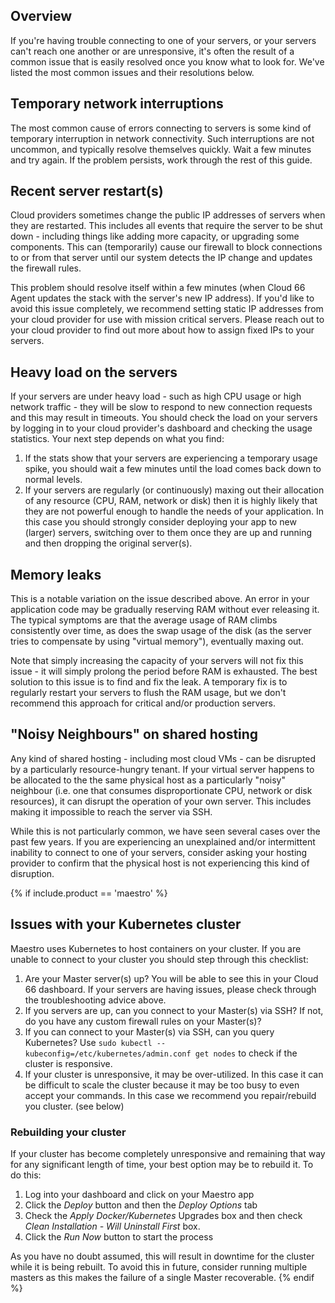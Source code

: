 ## Overview

If you're having trouble connecting to one of your servers, or your servers can't reach one another or are unresponsive, it's often the result of a common issue that is easily resolved once you know what to look for. We've listed the most common issues and their resolutions below.

## Temporary network interruptions

The most common cause of errors connecting to servers is some kind of temporary interruption in network connectivity. Such interruptions are not uncommon, and typically resolve themselves quickly. Wait a few minutes and try again. If the problem persists, work through the rest of this guide.

## Recent server restart(s)

Cloud providers sometimes change the public IP addresses of servers when they are restarted. This includes all events that require the server to be shut down - including things like adding more capacity, or upgrading some components. This can (temporarily) cause our firewall to block connections to or from that server until our system detects the IP change and updates the firewall rules. 

This problem should resolve itself within a few minutes (when Cloud 66 Agent updates the stack with the server's new IP address). If you'd like to avoid this issue completely, we recommend setting static IP addresses from your cloud provider for use with mission critical servers. Please reach out to your cloud provider to find out more about how to assign fixed IPs to your servers.

## Heavy load on the servers

If your servers are under heavy load - such as high CPU usage or high network traffic - they will be slow to respond to new connection requests and this may result in timeouts. You should check the load on your servers by logging in to your cloud provider's dashboard and checking the usage statistics. Your next step depends on what you find:

1. If the stats show that your servers are experiencing a temporary usage spike, you should wait a few minutes until the load comes back down to normal levels.
2. If your servers are regularly (or continuously) maxing out their allocation of any resource (CPU, RAM, network or disk) then it is highly likely that they are not powerful enough to handle the needs of your application. In this case you should strongly consider deploying your app to new (larger) servers, switching over to them once they are up and running and then dropping the original server(s).

## Memory leaks

This is a notable variation on the issue described above. An error in your application code may be gradually reserving RAM without ever releasing it. The typical symptoms are that the average usage of RAM climbs consistently over time, as does the swap usage of the disk (as the server tries to compensate by using "virtual memory"), eventually maxing out. 

Note that simply increasing the capacity of your servers will not fix this issue - it will simply prolong the period before RAM is exhausted. The best solution to this issue is to find and fix the leak. A temporary fix is to regularly restart your servers to flush the RAM usage, but we don't recommend this approach for critical and/or production servers.

## "Noisy Neighbours" on shared hosting

Any kind of shared hosting - including most cloud VMs - can be disrupted by a particularly resource-hungry tenant. If your virtual server happens to be allocated to the the same physical host as a particularly "noisy" neighbour (i.e. one that consumes disproportionate CPU, network or disk resources), it can disrupt the operation of your own server. This includes making it impossible to reach the server via SSH.

While this is not particularly common, we have seen several cases over the past few years. If you are experiencing an unexplained and/or intermittent inability to connect to one of your servers, consider asking your hosting provider to confirm that the physical host is not experiencing this kind of disruption.

{% if include.product == 'maestro' %}

## Issues with your Kubernetes cluster

Maestro uses Kubernetes to host containers on your cluster. If you are unable to connect to your cluster you should step through this checklist:

1. Are your Master server(s) up? You will be able to see this in your Cloud 66 dashboard. If your servers are having issues, please check through the troubleshooting advice above. 
2. If you servers are up, can you connect to your Master(s) via SSH? If not, do you have any custom firewall rules on your Master(s)?
3. If you can connect to your Master(s) via SSH, can you query Kubernetes? Use `sudo kubectl --kubeconfig=/etc/kubernetes/admin.conf get nodes` to check if the cluster is responsive. 
4. If your cluster is unresponsive, it may be over-utilized. In this case it can be difficult to scale the cluster because it may be too busy to even accept your commands. In this case we recommend you repair/rebuild you cluster. (see below)

### Rebuilding your cluster

If your cluster has become completely unresponsive and remaining that way for any significant length of time, your best option may be to rebuild it. To do this:

1. Log into your dashboard and click on your Maestro app
2. Click the *Deploy* button and then the *Deploy Options* tab
3. Check the *Apply Docker/Kubernetes* Upgrades box and then check *Clean Installation - Will Uninstall First* box.
4. Click the *Run Now* button to start the process

As you have no doubt assumed, this will result in downtime for the cluster while it is being rebuilt. To avoid this in future, consider running multiple masters as this makes the failure of a single Master recoverable.
{% endif %}
